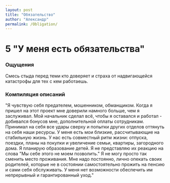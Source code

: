```yaml
---
layout: post
title: "Обязательство"
author: "Александр"
permalink: /Obligation/
---
```


# 5 "У меня есть обязательства"

### Ощущения
Смесь стыда перед теми кто доверяет и страха от надвигающейся катастрофы для тех с кем работаешь. 

### Компиляция описаний
"Я чувствую себя предателем, мошенником, обманщиком. Когда я пришел на этот проект мне доверили намного больше, чем я заслуживал. Мой начальник сделал всё, чтобы я оставался и работал - добивался бонусов мне, дополнительной оплаты сотрудникам. Принимал на себя все удары сверху и попытки других отделов оттянуть на себя наши ресурсы. У меня есть мои близкие, рассчитывающие на стабильную жизнь. У нас есть совместный ритм жизни: отпуска, поездки, планы на покупки и увеличение семьи, квартиры, загородного дома. Я планирую образование детей. Я не представляю их реакцию на слова "Мы себе этого не моем позволить." Я не могу просто так сменить место проживания. Мне надо постоянно, лично опекать своих родителей, которые не в состоянии самостоятельно прожить на пенсию и сами себя обслуживать. У меня нет возможности обеспечить им непрерывный и гарантированный уход."
